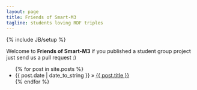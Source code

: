 ```yaml
---
layout: page
title: Friends of Smart-M3
tagline: students loving RDF triples
---
```

{% include JB/setup %}

<p>Welcome to <strong>Friends of Smart-M3</strong> if you published a student group project just send us a pull request :)

<ul class="posts">
  {% for post in site.posts %}
    <li><span>{{ post.date | date_to_string }}</span> &raquo; <a href="{{ BASE_PATH }}{{ post.url }}">{{ post.title }}</a></li>
  {% endfor %}
</ul>
